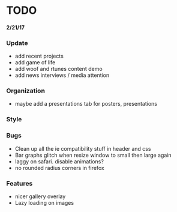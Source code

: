 # TODO
#### 2/21/17

### Update
* add recent projects
* add game of life
* add woof and rtunes content demo
* add news interviews / media attention

### Organization
* maybe add a presentations tab for posters, presentations

### Style


### Bugs
* Clean up all the ie compatibility stuff in header and css
* Bar graphs glitch when resize window to small then large again
* laggy on safari. disable animations?
* no rounded radius corners in firefox


### Features
* nicer gallery overlay
* Lazy loading on images
